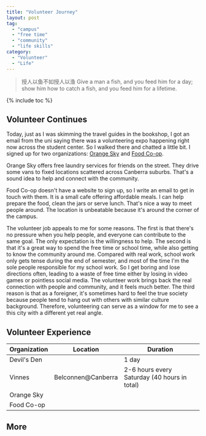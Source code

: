 ```yaml
---
title: "Volunteer Journey"
layout: post
tag:
  - "campus"
  - "free time"
  - "community"
  - "life skills"
category:
  - "Volunteer"
  - "Life"
---
```


> 授人以鱼不如授人以渔
> Give a man a fish, and you feed him for a day; show him how to catch a fish, and you feed him for a lifetime.

{% include toc %}

## Volunteer Continues

Today, just as I was skimming the travel guides in the bookshop, I got an email from the uni saying there was a volunteering expo happening right now across the student center. So I walked there and chatted a little bit. I signed up for two organizations: [Orange Sky]() and [Food Co-op]().

Orange Sky offers free laundry services for friends on the street. They drive some vans to fixed locations scattered across Canberra suburbs. That's a sound idea to help and connect with the community.

Food Co-op doesn't have a website to sign up, so I write an email to get in touch with them. It is a small cafe offering affordable meals. I can help prepare the food, clean the jars or serve lunch. That's nice a way to meet people around. The location is unbeatable because it's around the corner of the campus.

The volunteer job appeals to me for some reasons. The first is that there's no pressure when you help people, and everyone can contribute to the same goal. The only expectation is the willingness to help. The second is that it's a great way to spend the free time or school time, while also getting to know the community around me. Compared with real work, school work only gets tense during the end of semester, and most of the time I'm the sole people responsible for my school work. So I get boring and lose directions often, leading to a waste of free time either by losing in video games or pointless social media. The volunteer work brings back the real connection with people and community, and it feels much better. The third reason is that as a foreigner, it's sometimes hard to feel the true society because people tend to hang out with others with similar culture background. Therefore, volunteering can serve as a window for me to see a this city with a different yet real angle.

## Volunteer Experience

| Organization | Location           | Duration                                     |
| ------------ | ------------------ | -------------------------------------------- |
| Devil's Den  |                    | 1 day                                        |
| Vinnes       | Belconnen@Canberra | 2-6 hours every Saturday (40 hours in total) |
| Orange Sky   |                    |                                              |
| Food Co-op   |                    |                                              |

## More
